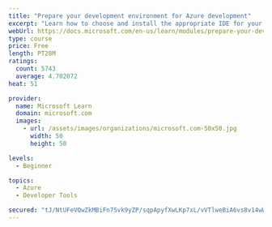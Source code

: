 ```yaml
---
title: "Prepare your development environment for Azure development"
excerpt: "Learn how to choose and install the appropriate IDE for your requirements to help you build, deploy, monitor, and scale cloud-hosted solutions."
webUrl: https://docs.microsoft.com/en-us/learn/modules/prepare-your-dev-environment-for-azure-development/
type: course
price: Free
length: PT28M
ratings:
  count: 5743
  average: 4.702072
heat: 51

provider:
  name: Microsoft Learn
  domain: microsoft.com
  images:
    - url: /assets/images/organizations/microsoft.com-50x50.jpg
      width: 50
      height: 50

levels:
  - Beginner

topics:
  - Azure
  - Developer Tools

secured: "tJ/NtUFeVQwZkMBiFn7Svk9yZP/sqpApyfXwLKp7xL/vVTlweBiA6vs8v14wWSIdZo05wjFpWj5vs/arqWHLMDp3Kox+Wxoz5Y1sJbxPABljbzeo/q4PRY5RmsDscBgB0tJiIhUeDBrXrfXY+dcEnzVqKUGUxvxGvScwWP3iMzNUVWiABhyuzXLppoV+Q0WGuVlT9SIk4fGY0Okzn8Ri7UqyAAbcDCl2LrGF9GpH8WxWElZccs+fKCNtZtCpqB+yv/BE5itFfnambkBzndsUU+l/v2LkjbH4fe0t7C012HuCOVuSXPn+PEUmhtz5gqNflnbWF3kx7Vqa+XnAu8A3PKpIdiRDTp9YV//9rdm8P3X9707/iTcFJLh6gvf1fqGXdAjGAGu6HC72ZI1bSftCx1mXOgwyn8jlnzfKp7SUWCY=;FCTVLg3r1AxS6fxTxKOKqg=="
---
```


